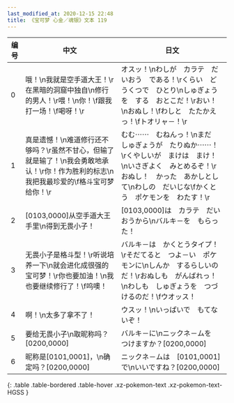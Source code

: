 ```yaml
---
last_modified_at: 2020-12-15 22:48
title: 《宝可梦 心金／魂银》文本 119
---
```

| 编号 | 中文 | 日文 |
| ---- | ---- | ---- |
| 0 | 哦！\n我就是空手道大王！\r在黑暗的洞窟中独自\n修行的男人！\r喂！\n你！\f跟我打一场！\f喝呀！\r | オスッ！\nわしが　カラテ　だいおう　である！\rくらい　どうくつで　ひとり\nしゅぎょうを　する　おとこだ！\rおい！\nおぬし！\fわしと　たたかえっ！\fトオリャ－！\r |
| 1 | 真是遗憾！\n难道修行还不够吗？\r虽然不甘心，但输了就是输了！\n我会勇敢地承认！\r你！作为胜利的标志\n我把我最珍爱的\f格斗宝可梦给你！\r | むむ⋯⋯　むねんっ！\nまだ　しゅぎょうが　たりぬか⋯⋯！\rくやしいが　まけは　まけ！\nいさぎよく　みとめるぞ！\rおぬし！　かった　あかしとして\nわしの　だいじな\fかくとう　ポケモンを　わたす！\r |
| 2 | [0103,0000]从空手道大王手里\n得到无畏小子！ | [0103,0000]は　カラテ　だいおうから\nバルキ－を　もらった！ |
| 3 | 无畏小子是格斗型！\r听说培养一下\n就会进化成很强的宝可梦！\r你也要加油！\n我也要继续修行了！\f呜噢！ | バルキ－は　かくとうタイプ！\rそだてると　つよ－い　ポケモンに\nしんか　するらしいのだ！\rおぬしも　がんばれっ！\nわしも　しゅぎょうを　つづけるのだ！\fウオッス！ |
| 4 | 啊！\n太多了拿不了！ | ウスッ！\nいっぱいで　もてないぞ！ |
| 5 | 要给无畏小子\n取昵称吗？[0200,0000] | バルキ－に\nニックネ－ムを　つけますか？[0200,0000] |
| 6 | 昵称是[0101,0001]，\n确定吗？[0200,0000] | ニックネ－ムは　[0101,0001]で\nいいですね？[0200,0000] |
{: .table .table-bordered .table-hover .xz-pokemon-text .xz-pokemon-text-HGSS }